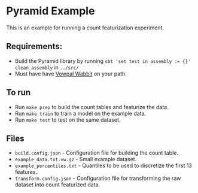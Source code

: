 # Pyramid Example

This is an example for running a count featurization experiment.

## Requirements:
* Build the Pyramid library by running `sbt 'set test in assembly := {}' clean assembly` in `../src/`
* Must have have [Vowpal Wabbit](https://columbia.github.io/selective-data-systems/) on your path.

## To run
* Run `make prep` to build the count tables and featurize the data.
* Run `make train` to train a model on the example data.
* Run `make test` to test on the same dataset.

## Files
* `build.config.json` - Configuration file for building the count table.
* `example_data.txt.vw.gz` - Small example dataset.
* `example_percentiles.txt` - Quantiles to be used to discretize the first 13 features.
* `transform.config.json` - Configuration file for transforming the raw dataset into count featurized data.
